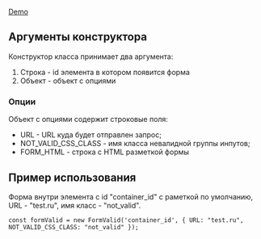 
[Demo](https://frostwolm.github.io/valid_form/)

## Аргументы конструктора
Конструктор класса принимает два аргумента:
1. Строка - id элемента в котором появится форма
2. Объект - объект с опциями

### Опции
Объект с опциями содержит строковые поля:
- URL - URL куда будет отправлен запрос;
- NOT_VALID_CSS_CLASS - имя класса невалидной группы инпутов;
- FORM_HTML - строка с HTML разметкой формы

## Пример использования
Форма внутри элемента с id "container_id" c раметкой по умолчанию, URL - "test.ru", имя класс - "not_valid".  

`
const formValid = new FormValid('container_id', {
    URL: "test.ru",
    NOT_VALID_CSS_CLASS: "not_valid"
});
`